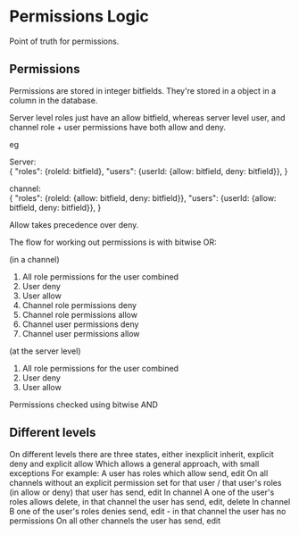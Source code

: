 # Permissions Logic

Point of truth for permissions.

## Permissions

Permissions are stored in integer bitfields.
They're stored in a object in a column in the database.

Server level roles just have an allow bitfield, whereas server level user, and channel role + user permissions have both allow and deny.

eg

Server:  
{
"roles": {roleId: bitfield},
"users": {userId: {allow: bitfield, deny: bitfield}},
}

channel:  
{
"roles": {roleId: {allow: bitfield, deny: bitfield}},
"users": {userId: {allow: bitfield, deny: bitfield}},
}

Allow takes precedence over deny.

The flow for working out permissions is with bitwise OR:

(in a channel)

1. All role permissions for the user combined
2. User deny
3. User allow
4. Channel role permissions deny
5. Channel role permissions allow
6. Channel user permissions deny
7. Channel user permissions allow

(at the server level)

1. All role permissions for the user combined
2. User deny
3. User allow

Permissions checked using bitwise AND

## Different levels

On different levels there are three states, either inexplicit inherit, explicit deny and explicit allow
Which allows a general approach, with small exceptions
For example:
A user has roles which allow send, edit
On all channels without an explicit permission set for that user / that user's roles (in allow or deny) that user has send, edit
In channel A one of the user's roles allows delete, in that channel the user has send, edit, delete
In channel B one of the user's roles denies send, edit - in that channel the user has no permissions
On all other channels the user has send, edit

